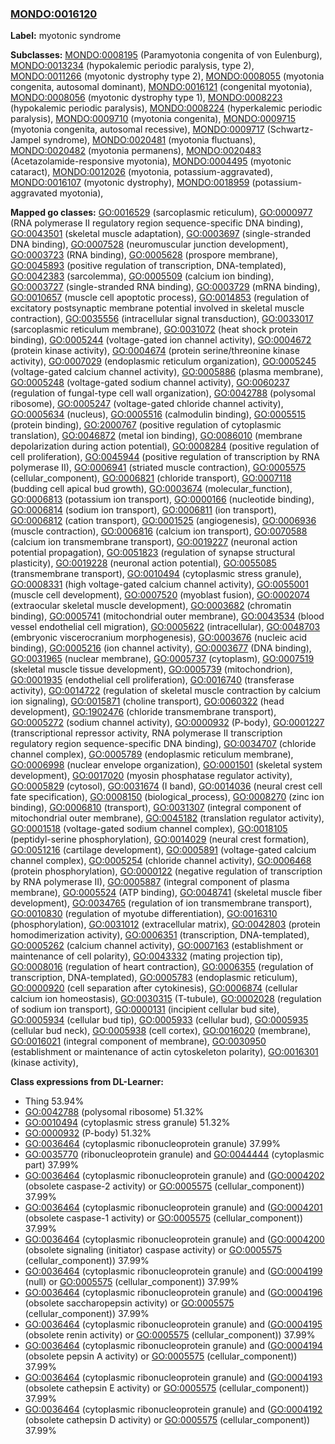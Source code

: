 
### [MONDO:0016120](http://purl.obolibrary.org/obo/MONDO_0016120)
**Label:** myotonic syndrome

**Subclasses:** [MONDO:0008195](http://purl.obolibrary.org/obo/MONDO_0008195) (Paramyotonia congenita of von Eulenburg), [MONDO:0013234](http://purl.obolibrary.org/obo/MONDO_0013234) (hypokalemic periodic paralysis, type 2), [MONDO:0011266](http://purl.obolibrary.org/obo/MONDO_0011266) (myotonic dystrophy type 2), [MONDO:0008055](http://purl.obolibrary.org/obo/MONDO_0008055) (myotonia congenita, autosomal dominant), [MONDO:0016121](http://purl.obolibrary.org/obo/MONDO_0016121) (congenital myotonia), [MONDO:0008056](http://purl.obolibrary.org/obo/MONDO_0008056) (myotonic dystrophy type 1), [MONDO:0008223](http://purl.obolibrary.org/obo/MONDO_0008223) (hypokalemic periodic paralysis), [MONDO:0008224](http://purl.obolibrary.org/obo/MONDO_0008224) (hyperkalemic periodic paralysis), [MONDO:0009710](http://purl.obolibrary.org/obo/MONDO_0009710) (myotonia congenita), [MONDO:0009715](http://purl.obolibrary.org/obo/MONDO_0009715) (myotonia congenita, autosomal recessive), [MONDO:0009717](http://purl.obolibrary.org/obo/MONDO_0009717) (Schwartz-Jampel syndrome), [MONDO:0020481](http://purl.obolibrary.org/obo/MONDO_0020481) (myotonia fluctuans), [MONDO:0020482](http://purl.obolibrary.org/obo/MONDO_0020482) (myotonia permanens), [MONDO:0020483](http://purl.obolibrary.org/obo/MONDO_0020483) (Acetazolamide-responsive myotonia), [MONDO:0004495](http://purl.obolibrary.org/obo/MONDO_0004495) (myotonic cataract), [MONDO:0012026](http://purl.obolibrary.org/obo/MONDO_0012026) (myotonia, potassium-aggravated), [MONDO:0016107](http://purl.obolibrary.org/obo/MONDO_0016107) (myotonic dystrophy), [MONDO:0018959](http://purl.obolibrary.org/obo/MONDO_0018959) (potassium-aggravated myotonia), 

**Mapped go classes:** [GO:0016529](http://purl.obolibrary.org/obo/GO_0016529) (sarcoplasmic reticulum), [GO:0000977](http://purl.obolibrary.org/obo/GO_0000977) (RNA polymerase II regulatory region sequence-specific DNA binding), [GO:0043501](http://purl.obolibrary.org/obo/GO_0043501) (skeletal muscle adaptation), [GO:0003697](http://purl.obolibrary.org/obo/GO_0003697) (single-stranded DNA binding), [GO:0007528](http://purl.obolibrary.org/obo/GO_0007528) (neuromuscular junction development), [GO:0003723](http://purl.obolibrary.org/obo/GO_0003723) (RNA binding), [GO:0005628](http://purl.obolibrary.org/obo/GO_0005628) (prospore membrane), [GO:0045893](http://purl.obolibrary.org/obo/GO_0045893) (positive regulation of transcription, DNA-templated), [GO:0042383](http://purl.obolibrary.org/obo/GO_0042383) (sarcolemma), [GO:0005509](http://purl.obolibrary.org/obo/GO_0005509) (calcium ion binding), [GO:0003727](http://purl.obolibrary.org/obo/GO_0003727) (single-stranded RNA binding), [GO:0003729](http://purl.obolibrary.org/obo/GO_0003729) (mRNA binding), [GO:0010657](http://purl.obolibrary.org/obo/GO_0010657) (muscle cell apoptotic process), [GO:0014853](http://purl.obolibrary.org/obo/GO_0014853) (regulation of excitatory postsynaptic membrane potential involved in skeletal muscle contraction), [GO:0035556](http://purl.obolibrary.org/obo/GO_0035556) (intracellular signal transduction), [GO:0033017](http://purl.obolibrary.org/obo/GO_0033017) (sarcoplasmic reticulum membrane), [GO:0031072](http://purl.obolibrary.org/obo/GO_0031072) (heat shock protein binding), [GO:0005244](http://purl.obolibrary.org/obo/GO_0005244) (voltage-gated ion channel activity), [GO:0004672](http://purl.obolibrary.org/obo/GO_0004672) (protein kinase activity), [GO:0004674](http://purl.obolibrary.org/obo/GO_0004674) (protein serine/threonine kinase activity), [GO:0007029](http://purl.obolibrary.org/obo/GO_0007029) (endoplasmic reticulum organization), [GO:0005245](http://purl.obolibrary.org/obo/GO_0005245) (voltage-gated calcium channel activity), [GO:0005886](http://purl.obolibrary.org/obo/GO_0005886) (plasma membrane), [GO:0005248](http://purl.obolibrary.org/obo/GO_0005248) (voltage-gated sodium channel activity), [GO:0060237](http://purl.obolibrary.org/obo/GO_0060237) (regulation of fungal-type cell wall organization), [GO:0042788](http://purl.obolibrary.org/obo/GO_0042788) (polysomal ribosome), [GO:0005247](http://purl.obolibrary.org/obo/GO_0005247) (voltage-gated chloride channel activity), [GO:0005634](http://purl.obolibrary.org/obo/GO_0005634) (nucleus), [GO:0005516](http://purl.obolibrary.org/obo/GO_0005516) (calmodulin binding), [GO:0005515](http://purl.obolibrary.org/obo/GO_0005515) (protein binding), [GO:2000767](http://purl.obolibrary.org/obo/GO_2000767) (positive regulation of cytoplasmic translation), [GO:0046872](http://purl.obolibrary.org/obo/GO_0046872) (metal ion binding), [GO:0086010](http://purl.obolibrary.org/obo/GO_0086010) (membrane depolarization during action potential), [GO:0008284](http://purl.obolibrary.org/obo/GO_0008284) (positive regulation of cell proliferation), [GO:0045944](http://purl.obolibrary.org/obo/GO_0045944) (positive regulation of transcription by RNA polymerase II), [GO:0006941](http://purl.obolibrary.org/obo/GO_0006941) (striated muscle contraction), [GO:0005575](http://purl.obolibrary.org/obo/GO_0005575) (cellular_component), [GO:0006821](http://purl.obolibrary.org/obo/GO_0006821) (chloride transport), [GO:0007118](http://purl.obolibrary.org/obo/GO_0007118) (budding cell apical bud growth), [GO:0003674](http://purl.obolibrary.org/obo/GO_0003674) (molecular_function), [GO:0006813](http://purl.obolibrary.org/obo/GO_0006813) (potassium ion transport), [GO:0000166](http://purl.obolibrary.org/obo/GO_0000166) (nucleotide binding), [GO:0006814](http://purl.obolibrary.org/obo/GO_0006814) (sodium ion transport), [GO:0006811](http://purl.obolibrary.org/obo/GO_0006811) (ion transport), [GO:0006812](http://purl.obolibrary.org/obo/GO_0006812) (cation transport), [GO:0001525](http://purl.obolibrary.org/obo/GO_0001525) (angiogenesis), [GO:0006936](http://purl.obolibrary.org/obo/GO_0006936) (muscle contraction), [GO:0006816](http://purl.obolibrary.org/obo/GO_0006816) (calcium ion transport), [GO:0070588](http://purl.obolibrary.org/obo/GO_0070588) (calcium ion transmembrane transport), [GO:0019227](http://purl.obolibrary.org/obo/GO_0019227) (neuronal action potential propagation), [GO:0051823](http://purl.obolibrary.org/obo/GO_0051823) (regulation of synapse structural plasticity), [GO:0019228](http://purl.obolibrary.org/obo/GO_0019228) (neuronal action potential), [GO:0055085](http://purl.obolibrary.org/obo/GO_0055085) (transmembrane transport), [GO:0010494](http://purl.obolibrary.org/obo/GO_0010494) (cytoplasmic stress granule), [GO:0008331](http://purl.obolibrary.org/obo/GO_0008331) (high voltage-gated calcium channel activity), [GO:0055001](http://purl.obolibrary.org/obo/GO_0055001) (muscle cell development), [GO:0007520](http://purl.obolibrary.org/obo/GO_0007520) (myoblast fusion), [GO:0002074](http://purl.obolibrary.org/obo/GO_0002074) (extraocular skeletal muscle development), [GO:0003682](http://purl.obolibrary.org/obo/GO_0003682) (chromatin binding), [GO:0005741](http://purl.obolibrary.org/obo/GO_0005741) (mitochondrial outer membrane), [GO:0043534](http://purl.obolibrary.org/obo/GO_0043534) (blood vessel endothelial cell migration), [GO:0005622](http://purl.obolibrary.org/obo/GO_0005622) (intracellular), [GO:0048703](http://purl.obolibrary.org/obo/GO_0048703) (embryonic viscerocranium morphogenesis), [GO:0003676](http://purl.obolibrary.org/obo/GO_0003676) (nucleic acid binding), [GO:0005216](http://purl.obolibrary.org/obo/GO_0005216) (ion channel activity), [GO:0003677](http://purl.obolibrary.org/obo/GO_0003677) (DNA binding), [GO:0031965](http://purl.obolibrary.org/obo/GO_0031965) (nuclear membrane), [GO:0005737](http://purl.obolibrary.org/obo/GO_0005737) (cytoplasm), [GO:0007519](http://purl.obolibrary.org/obo/GO_0007519) (skeletal muscle tissue development), [GO:0005739](http://purl.obolibrary.org/obo/GO_0005739) (mitochondrion), [GO:0001935](http://purl.obolibrary.org/obo/GO_0001935) (endothelial cell proliferation), [GO:0016740](http://purl.obolibrary.org/obo/GO_0016740) (transferase activity), [GO:0014722](http://purl.obolibrary.org/obo/GO_0014722) (regulation of skeletal muscle contraction by calcium ion signaling), [GO:0015871](http://purl.obolibrary.org/obo/GO_0015871) (choline transport), [GO:0060322](http://purl.obolibrary.org/obo/GO_0060322) (head development), [GO:1902476](http://purl.obolibrary.org/obo/GO_1902476) (chloride transmembrane transport), [GO:0005272](http://purl.obolibrary.org/obo/GO_0005272) (sodium channel activity), [GO:0000932](http://purl.obolibrary.org/obo/GO_0000932) (P-body), [GO:0001227](http://purl.obolibrary.org/obo/GO_0001227) (transcriptional repressor activity, RNA polymerase II transcription regulatory region sequence-specific DNA binding), [GO:0034707](http://purl.obolibrary.org/obo/GO_0034707) (chloride channel complex), [GO:0005789](http://purl.obolibrary.org/obo/GO_0005789) (endoplasmic reticulum membrane), [GO:0006998](http://purl.obolibrary.org/obo/GO_0006998) (nuclear envelope organization), [GO:0001501](http://purl.obolibrary.org/obo/GO_0001501) (skeletal system development), [GO:0017020](http://purl.obolibrary.org/obo/GO_0017020) (myosin phosphatase regulator activity), [GO:0005829](http://purl.obolibrary.org/obo/GO_0005829) (cytosol), [GO:0031674](http://purl.obolibrary.org/obo/GO_0031674) (I band), [GO:0014036](http://purl.obolibrary.org/obo/GO_0014036) (neural crest cell fate specification), [GO:0008150](http://purl.obolibrary.org/obo/GO_0008150) (biological_process), [GO:0008270](http://purl.obolibrary.org/obo/GO_0008270) (zinc ion binding), [GO:0006810](http://purl.obolibrary.org/obo/GO_0006810) (transport), [GO:0031307](http://purl.obolibrary.org/obo/GO_0031307) (integral component of mitochondrial outer membrane), [GO:0045182](http://purl.obolibrary.org/obo/GO_0045182) (translation regulator activity), [GO:0001518](http://purl.obolibrary.org/obo/GO_0001518) (voltage-gated sodium channel complex), [GO:0018105](http://purl.obolibrary.org/obo/GO_0018105) (peptidyl-serine phosphorylation), [GO:0014029](http://purl.obolibrary.org/obo/GO_0014029) (neural crest formation), [GO:0051216](http://purl.obolibrary.org/obo/GO_0051216) (cartilage development), [GO:0005891](http://purl.obolibrary.org/obo/GO_0005891) (voltage-gated calcium channel complex), [GO:0005254](http://purl.obolibrary.org/obo/GO_0005254) (chloride channel activity), [GO:0006468](http://purl.obolibrary.org/obo/GO_0006468) (protein phosphorylation), [GO:0000122](http://purl.obolibrary.org/obo/GO_0000122) (negative regulation of transcription by RNA polymerase II), [GO:0005887](http://purl.obolibrary.org/obo/GO_0005887) (integral component of plasma membrane), [GO:0005524](http://purl.obolibrary.org/obo/GO_0005524) (ATP binding), [GO:0048741](http://purl.obolibrary.org/obo/GO_0048741) (skeletal muscle fiber development), [GO:0034765](http://purl.obolibrary.org/obo/GO_0034765) (regulation of ion transmembrane transport), [GO:0010830](http://purl.obolibrary.org/obo/GO_0010830) (regulation of myotube differentiation), [GO:0016310](http://purl.obolibrary.org/obo/GO_0016310) (phosphorylation), [GO:0031012](http://purl.obolibrary.org/obo/GO_0031012) (extracellular matrix), [GO:0042803](http://purl.obolibrary.org/obo/GO_0042803) (protein homodimerization activity), [GO:0006351](http://purl.obolibrary.org/obo/GO_0006351) (transcription, DNA-templated), [GO:0005262](http://purl.obolibrary.org/obo/GO_0005262) (calcium channel activity), [GO:0007163](http://purl.obolibrary.org/obo/GO_0007163) (establishment or maintenance of cell polarity), [GO:0043332](http://purl.obolibrary.org/obo/GO_0043332) (mating projection tip), [GO:0008016](http://purl.obolibrary.org/obo/GO_0008016) (regulation of heart contraction), [GO:0006355](http://purl.obolibrary.org/obo/GO_0006355) (regulation of transcription, DNA-templated), [GO:0005783](http://purl.obolibrary.org/obo/GO_0005783) (endoplasmic reticulum), [GO:0000920](http://purl.obolibrary.org/obo/GO_0000920) (cell separation after cytokinesis), [GO:0006874](http://purl.obolibrary.org/obo/GO_0006874) (cellular calcium ion homeostasis), [GO:0030315](http://purl.obolibrary.org/obo/GO_0030315) (T-tubule), [GO:0002028](http://purl.obolibrary.org/obo/GO_0002028) (regulation of sodium ion transport), [GO:0000131](http://purl.obolibrary.org/obo/GO_0000131) (incipient cellular bud site), [GO:0005934](http://purl.obolibrary.org/obo/GO_0005934) (cellular bud tip), [GO:0005933](http://purl.obolibrary.org/obo/GO_0005933) (cellular bud), [GO:0005935](http://purl.obolibrary.org/obo/GO_0005935) (cellular bud neck), [GO:0005938](http://purl.obolibrary.org/obo/GO_0005938) (cell cortex), [GO:0016020](http://purl.obolibrary.org/obo/GO_0016020) (membrane), [GO:0016021](http://purl.obolibrary.org/obo/GO_0016021) (integral component of membrane), [GO:0030950](http://purl.obolibrary.org/obo/GO_0030950) (establishment or maintenance of actin cytoskeleton polarity), [GO:0016301](http://purl.obolibrary.org/obo/GO_0016301) (kinase activity), 

**Class expressions from DL-Learner:**

- Thing 53.94%
- [GO:0042788](http://purl.obolibrary.org/obo/GO_0042788) (polysomal ribosome) 51.32%
- [GO:0010494](http://purl.obolibrary.org/obo/GO_0010494) (cytoplasmic stress granule) 51.32%
- [GO:0000932](http://purl.obolibrary.org/obo/GO_0000932) (P-body) 51.32%
- [GO:0036464](http://purl.obolibrary.org/obo/GO_0036464) (cytoplasmic ribonucleoprotein granule) 37.99%
- [GO:0035770](http://purl.obolibrary.org/obo/GO_0035770) (ribonucleoprotein granule) and [GO:0044444](http://purl.obolibrary.org/obo/GO_0044444) (cytoplasmic part) 37.99%
- [GO:0036464](http://purl.obolibrary.org/obo/GO_0036464) (cytoplasmic ribonucleoprotein granule) and ([GO:0004202](http://purl.obolibrary.org/obo/GO_0004202) (obsolete caspase-2 activity) or [GO:0005575](http://purl.obolibrary.org/obo/GO_0005575) (cellular_component)) 37.99%
- [GO:0036464](http://purl.obolibrary.org/obo/GO_0036464) (cytoplasmic ribonucleoprotein granule) and ([GO:0004201](http://purl.obolibrary.org/obo/GO_0004201) (obsolete caspase-1 activity) or [GO:0005575](http://purl.obolibrary.org/obo/GO_0005575) (cellular_component)) 37.99%
- [GO:0036464](http://purl.obolibrary.org/obo/GO_0036464) (cytoplasmic ribonucleoprotein granule) and ([GO:0004200](http://purl.obolibrary.org/obo/GO_0004200) (obsolete signaling (initiator) caspase activity) or [GO:0005575](http://purl.obolibrary.org/obo/GO_0005575) (cellular_component)) 37.99%
- [GO:0036464](http://purl.obolibrary.org/obo/GO_0036464) (cytoplasmic ribonucleoprotein granule) and ([GO:0004199](http://purl.obolibrary.org/obo/GO_0004199) (null) or [GO:0005575](http://purl.obolibrary.org/obo/GO_0005575) (cellular_component)) 37.99%
- [GO:0036464](http://purl.obolibrary.org/obo/GO_0036464) (cytoplasmic ribonucleoprotein granule) and ([GO:0004196](http://purl.obolibrary.org/obo/GO_0004196) (obsolete saccharopepsin activity) or [GO:0005575](http://purl.obolibrary.org/obo/GO_0005575) (cellular_component)) 37.99%
- [GO:0036464](http://purl.obolibrary.org/obo/GO_0036464) (cytoplasmic ribonucleoprotein granule) and ([GO:0004195](http://purl.obolibrary.org/obo/GO_0004195) (obsolete renin activity) or [GO:0005575](http://purl.obolibrary.org/obo/GO_0005575) (cellular_component)) 37.99%
- [GO:0036464](http://purl.obolibrary.org/obo/GO_0036464) (cytoplasmic ribonucleoprotein granule) and ([GO:0004194](http://purl.obolibrary.org/obo/GO_0004194) (obsolete pepsin A activity) or [GO:0005575](http://purl.obolibrary.org/obo/GO_0005575) (cellular_component)) 37.99%
- [GO:0036464](http://purl.obolibrary.org/obo/GO_0036464) (cytoplasmic ribonucleoprotein granule) and ([GO:0004193](http://purl.obolibrary.org/obo/GO_0004193) (obsolete cathepsin E activity) or [GO:0005575](http://purl.obolibrary.org/obo/GO_0005575) (cellular_component)) 37.99%
- [GO:0036464](http://purl.obolibrary.org/obo/GO_0036464) (cytoplasmic ribonucleoprotein granule) and ([GO:0004192](http://purl.obolibrary.org/obo/GO_0004192) (obsolete cathepsin D activity) or [GO:0005575](http://purl.obolibrary.org/obo/GO_0005575) (cellular_component)) 37.99%



